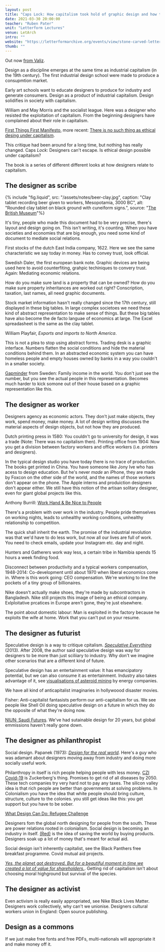 ```yaml
---
layout: post
title: "Caps Lock: How capitalism took hold of graphic design and how to escape from it"
date: 2021-03-30 20:00:00
teacher: "Ruben Pater"
unit: "Letterform Lectures"
venue: LetArch
intro: ""
website: "https://letterformarchive.org/events/view/stone-carved-lettering-and-the-digital-age"
thumb: ""
---
```


Out now [from Valiz](https://www.valiz.nl/en/publications/caps-lock.html).

Design as a discipline emerges at the same time as industrial capitalism (in the 19th century). The first industrial design school were made to produce a consupmtion market.

Early art schools want to educate designers to produce for industry and generate consumers. Design as a product of industrial capitalism. Design solidifies in society with capitalism.

William and May Morris and the socialist league. Here was a designer who resisted the exploitation of capitalism. From the beginning designers have complained about their role in capitalism.

[First Things First Manifesto](http://www.designishistory.com/1960/first-things-first/), more recent: [There is no such thing as ethical desing under capitalism](https://walkerart.org/magazine/erik-carter-op-ed-do-you-want-typography-or-do-you-want-the-truth).

This critique had been around for a long time, but nothing has really changed. Caps _Lock_: Designers can't escape. Is ethical design possible under capitalism?

The book is a series of different different looks at how designers relate to capitalism.

## The designer as scribe

{% include "fig.liquid", src: "/assets/notes/beer-clay.jpg", caption: "Clay tablet recording beer given to workers, Mesopotamia, 3000 BC", alt: "Rounded clay tablet on black ground with cuneiform signs.", source: "[The British Museum](https://blog.britishmuseum.org/world-book-day-leafing-through-the-pages-of-history/)"%}

It's tiny, people who made this document had to be very precise, there's layout and design going on. This isn't writing, it's counting. When you have societies and economies that are big enough, you need some kind of document to mediate social relations.

First stocks of the dutch East India company, 1622. Here we see the same characteristic we say today in money. Has to convey trust, look official.

Swedish Daler, the first european bank note. Graphic devices are being used here to avoid counterfiting, grahpic techiniques to convery trust. Again: Mediating economic relations.

How do you make sure land is a property that can be owned? How do you make sure property inheritances are worked out right? Conscription, taxation, last names, all need graphic documents.

Stock market information hasn't really changed since the 17th century, still displayed in these big tables. In large complex societoes we need these kind of abstract representation to make sense of things. But these big tables have also become the de facto languae of economics at large. The Excel spreadasheet is the same as the clay tablet.

William Playfair, _Exports and imports to North America_.

This is not a plea to stop using abstract forms. Trading desk is a graphic interface. Numbers flatten the social conditions and hide the material conditions behind them. In an abstracted economic system you can have homeless people and empty houses owned by banks in a way you couldn't in a smaller society.

[Gapminder](https://www.gapminder.org/) from Sweden: Family income in the world. You don't just see the number, but you see the actual people in this representation. Becomes much harder to kick somone out of their house based on a graphic representation like this.

## The designer as worker

Designers agency as economic actors. They don't just make objects, they work, spend money, make money. A lot of design writing discusses the material aspects of design objects, but not how they are produced.

Dutch printing press in 1580: You couldn't go to university for design, it was a trade (Note: There was no capitalism then). Printing office from 1904: Now you get a division between factory workers and office workers (i.e. printers and designers).

In the typical design studio you have today there is no trace of production. The books get printed in China. You have someone like Jony Ive who has acess to design education. But he's never _made_ an iPhone, they are made by Foxcon on the other side of the world, and the names of those workers don't appear on the phone. The Apple interns and produiction designers don't appear either. We still have this notion of the artisan solitary designer, even for giant global projects like this.

Anthony Burrill: [Work Hand & Be Nice to People](https://anthonyburrill.com/showcase/work-hard-and-be-nice-to-people/)

There's a problem with over work in the industry. People pride themselves on working nights, leads to unhealthy working conditions, unhealthy relationship to competition.

The quick shall inherit the earth. The promise of the industrial revolution was that we'd have to do less work, but now all our lives are full of work. You need to check emails, update your Instagram etc. day and night.

Hunters and Gatherers work way less, a certain tribe in Namibia spends 15 hours a week finding food.

Disconnect between productivity and a typical workers compensation, 1948-2014: Co-development until about 1970 when liberal economics come in. Where is this work going: CEO compensation. We're working to line the pockets of a tiny group of billionaires.

Nike doesn't actually make shoes, they're made by subcontractors in Bangladesh. Nike still projects this image of being an ethical company. Exlploitative prcatices in Europe aren't gone, they're just elsewhere.

The point about domestic labour: Man is exploited in the factory because he exploits the wife at home. Work that you can't put on your resume.

## The designer as futurist

Speculative design is a way to critique cpitalism. _[Speculative Everything](https://mitpress.mit.edu/books/speculative-everything)_ (2013). After 2008, the author said speculative design was way for designers to be more than just sciliiary to industry. Why don't we imagine other scenarios that are a different kind of future.

Speculative design has an entertainment value: It has emancipatory potential, but we can also consume it as entertainment. Industry also takes advantage of it, see [visualisations of asteroid mining](https://www.factor-tech.com/guest-feature/9847-off-earth-mining-the-challenge-of-turning-asteroids-into-gas-stations-in-space/) by energy companies.

We have all kind of anticapitalist imaginaries in hollywoood disaster movies.

Fisher: Anti-capitalist fantasists perform our anti-capitalism for us. We see people like Shell Oil doing speculative design on a future in which they do the opposite of what they're doing now.

[NIUN: Saudi Futures](https://agsiw.org/ahaad-al-amoudi-imagining-saudi-past-future-art/). We've had sutainable design for 20 years, but global emmissions haven't really gone down.

## The designer as philanthropist

Social design. Papanek (1973): _[Design for the real world](https://archive.org/details/designforrealwor00papa)_. Here's a guy who was adamant about designers moving away from industry and doing more socially useful work.

Philanthropy in itself is rich people helping people with less money. [CZI Covid-19](https://chanzuckerberg.com/) is Zuckerberg's thing. Promises to get rid of all diseases by 2050. These tech companies try very hard not to pay any taxes. The silicon valley idea is that rich people are better than governments at solving problems. In Colonialism you have the idea that white people should bring culture, structure, culture to the colonies. you still get ideas like this: you get support but you have to be sober.

[What Design Can Do: Refugee Challenge](https://www.whatdesigncando.com/refugee-challenge/)

Designers fom the global north designing for people from the south. These are power relations rooted in colonialism. Social design is becoming an industry in itself. [(Red)](https://www.red.org/) is the idea of saving the world by buying products. Designers soak up a lot of money that's meant for actual aid.

Social design isn't inherently capitalist, see the Black Panthers free breakfast programme. Covid mutual aid projects.

_[Yes, the planet got destroyed. But for a beautiful moment in time we created a lot of value for shareholders.](https://www.newyorker.com/cartoon/a16995)_. Getting rid of capitalism isn't about choosing moral highground but survival of the species.

## The designer as activist

Even activism is really easily appropriated, see Nike Black Lives Matter. Designers work collectively, why can't we unionise. Designers cultural workers union in England: Open source publishing.

## Design as a commons

If we just make free fonts and free PDFs, multi-nationals will appropriate it and make money off it.
